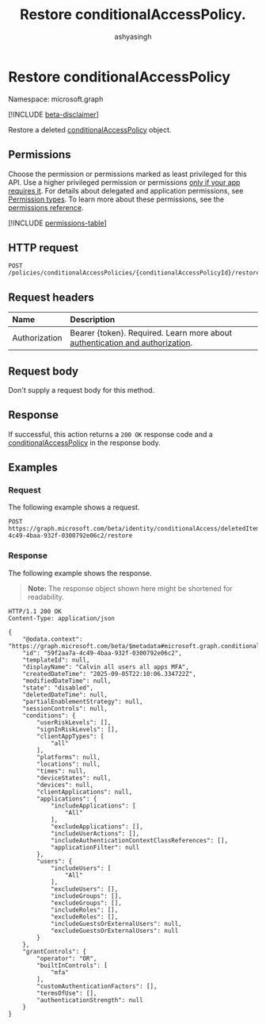 ﻿---
title: "Restore conditionalAccessPolicy."
description: "Restore a deleted conditionalAccessPolicy."
author: "ashyasingh"
ms.date: 08/11/2025
ms.localizationpriority: medium
ms.subservice: "entra-sign-in"
doc_type: apiPageType
---

# Restore conditionalAccessPolicy

Namespace: microsoft.graph

[!INCLUDE [beta-disclaimer](../../includes/beta-disclaimer.md)]

Restore a deleted [conditionalAccessPolicy](../resources/conditionalaccesspolicy.md) object.

## Permissions

Choose the permission or permissions marked as least privileged for this API. Use a higher privileged permission or permissions [only if your app requires it](/graph/permissions-overview#best-practices-for-using-microsoft-graph-permissions). For details about delegated and application permissions, see [Permission types](/graph/permissions-overview#permission-types). To learn more about these permissions, see the [permissions reference](/graph/permissions-reference).

<!-- {
  "blockType": "permissions",
  "name": "conditionalaccesspolicy-restore-permissions"
}
-->
[!INCLUDE [permissions-table](../includes/permissions/conditionalaccesspolicy-restore-permissions.md)]

## HTTP request

<!-- {
  "blockType": "ignored"
}
-->
``` http
POST /policies/conditionalAccessPolicies/{conditionalAccessPolicyId}/restore
```

## Request headers

|Name|Description|
|:---|:---|
|Authorization|Bearer {token}. Required. Learn more about [authentication and authorization](/graph/auth/auth-concepts).|

## Request body

Don't supply a request body for this method.

## Response

If successful, this action returns a `200 OK` response code and a [conditionalAccessPolicy](../resources/conditionalaccesspolicy.md) in the response body.

## Examples

### Request

The following example shows a request.
<!-- {
  "blockType": "request",
  "name": "conditionalaccesspolicythis.restore"
}
-->
``` http
POST https://graph.microsoft.com/beta/identity/conditionalAccess/deletedItems/policies/59f2aa7a-4c49-4baa-932f-0300792e06c2/restore
```


### Response

The following example shows the response.
>**Note:** The response object shown here might be shortened for readability.
<!-- {
  "blockType": "response",
  "truncated": true,
  "@odata.type": "microsoft.graph.conditionalAccessPolicy"
}
-->
``` http
HTTP/1.1 200 OK
Content-Type: application/json

{
    "@odata.context": "https://graph.microsoft.com/beta/$metadata#microsoft.graph.conditionalAccessPolicy",
    "id": "59f2aa7a-4c49-4baa-932f-0300792e06c2",
    "templateId": null,
    "displayName": "Calvin all users all apps MFA",
    "createdDateTime": "2025-09-05T22:10:06.334722Z",
    "modifiedDateTime": null,
    "state": "disabled",
    "deletedDateTime": null,
    "partialEnablementStrategy": null,
    "sessionControls": null,
    "conditions": {
        "userRiskLevels": [],
        "signInRiskLevels": [],
        "clientAppTypes": [
            "all"
        ],
        "platforms": null,
        "locations": null,
        "times": null,
        "deviceStates": null,
        "devices": null,
        "clientApplications": null,
        "applications": {
            "includeApplications": [
                "All"
            ],
            "excludeApplications": [],
            "includeUserActions": [],
            "includeAuthenticationContextClassReferences": [],
            "applicationFilter": null
        },
        "users": {
            "includeUsers": [
                "All"
            ],
            "excludeUsers": [],
            "includeGroups": [],
            "excludeGroups": [],
            "includeRoles": [],
            "excludeRoles": [],
            "includeGuestsOrExternalUsers": null,
            "excludeGuestsOrExternalUsers": null
        }
    },
    "grantControls": {
        "operator": "OR",
        "builtInControls": [
            "mfa"
        ],
        "customAuthenticationFactors": [],
        "termsOfUse": [],
        "authenticationStrength": null
    }
}
```

